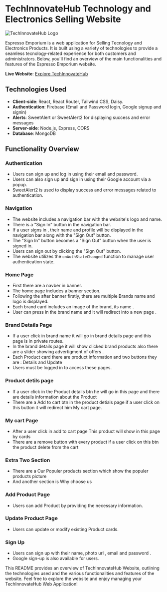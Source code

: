 # TechInnovateHub Technology and Electronics Selling Website
![TechInnovateHub Logo]("./assets/Images/download__1_-removebg-preview.png")

Espresso Emporium is a web application for Selling Tecnology and Electronics Products. It is built using a variety of technologies to provide a seamless tecnology-related experience for both customers and administrators. Below, you'll find an overview of the main functionalities and features of the Espresso Emporium website.

**Live Website**: [Explore TechInnovateHub](https://new-coffee-store.web.app)

## Technologies Used

- **Client-side**: React, React Router, Tailwind CSS, Daisy.
- **Authentication**: Firebase (Email and Password login, Google signup and signin)
- **Alerts**: SweetAlert or SweetAlert2 for displaying success and error messages
- **Server-side**: Node.js, Express, CORS
- **Database**: MongoDB

## Functionality Overview

### Authentication

- Users can sign up and log in using their email and password.
- Users can also sign up and sign in using their Google account via a popup.
- SweetAlert2 is used to display success and error messages related to authentication.

### Navigation

- The website includes a navigation bar with the website's logo and name.
- There is a "Sign In" button in the navigation bar.
- If a user signs in , their name and profile will be displayed in the navigation bar along with the "Sign Out" button.
- The "Sign In" button becomes a "Sign Out" button when the user is signed in.
- Users can sign out by clicking the "Sign Out" button.
- The website utilizes the `onAuthStateChanged` function to manage user authentication state.

### Home Page
- First there are a navber in banner.
- The home page includes a banner section.
- Following the after banner firstly, there are multiple Brands name and logo is displayed.
- Each brand card includes an image of the brand, its name .
- User can press in the brand name and it will redirect into a new page .

### Brand Details Page

- If a user click in brand name it will go in brand details page  and this page is in private routes.
- In the brand details page it will show clicked brand products also there are a slider showing advertigment of offers .
- Each Product card there are product information and two buttons they are : Details and Update
- Users must be logged in to access these pages.

### Product detils page

- If a user click in the Product details btn he will go in this page and there are details information about the Product 
- There are a Add to cart btn in the product detials page if a user click on this button it will redirect him My cart page. 

### My cart Page 

- After a user click in add to cart page This product will show  in this page by cards 
- There are a remove button with every product  if a user click on this btn the product delete from the cart 

### Extra Two Section 

- There are a Our Populer products section which show the populer products picture
- And another section is Why choose us 

### Add Product Page

- Users can add Product by providing the necessary information.

### Update Product Page

- Users can update or modify existing Product cards.

### Sign Up

- Users can sign up with their name, photo url , email and password .
- Google sign-up is also available for users.

This README provides an overview of TechInnovateHub Website, outlining the technologies used and the various functionalities and features of the website. Feel free to explore the website and enjoy managing your TechInnovateHub Web Application!
